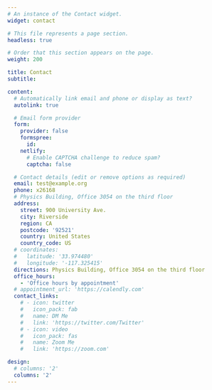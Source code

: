 ```yaml
---
# An instance of the Contact widget.
widget: contact

# This file represents a page section.
headless: true

# Order that this section appears on the page.
weight: 200

title: Contact
subtitle:

content:
  # Automatically link email and phone or display as text?
  autolink: true

  # Email form provider
  form:
    provider: false
    formspree:
      id:
    netlify:
      # Enable CAPTCHA challenge to reduce spam?
      captcha: false

  # Contact details (edit or remove options as required)
  email: test@example.org
  phone: x26168
  # Physics Building, Office 3054 on the third floor
  address:
    street: 900 University Ave.
    city: Riverside
    region: CA
    postcode: '92521'
    country: United States
    country_code: US
  # coordinates:
  #   latitude: '33.974480'
  #   longitude: '-117.325415'
  directions: Physics Building, Office 3054 on the third floor
  office_hours:
    - 'Office hours by appointment'
  # appointment_url: 'https://calendly.com'
  contact_links:
    # - icon: twitter
    #   icon_pack: fab
    #   name: DM Me
    #   link: 'https://twitter.com/Twitter'
    # - icon: video
    #   icon_pack: fas
    #   name: Zoom Me
    #   link: 'https://zoom.com'

design:
  # columns: '2'
  columns: '2'
---
```

